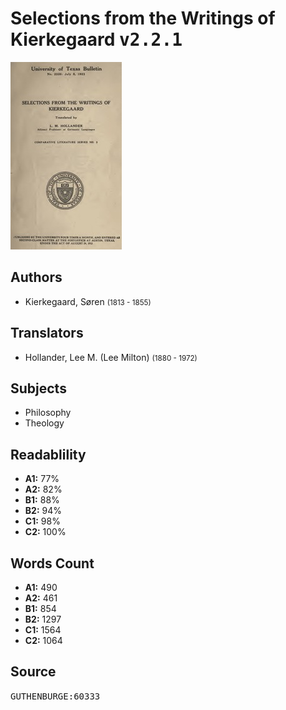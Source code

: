 # Selections from the Writings of Kierkegaard <kbd>v2.2.1</kbd>

![](./cover.medium.jpg "")

## Authors


 - Kierkegaard, Søren <small>(1813 - 1855)</small>

## Translators


 - Hollander, Lee M. (Lee Milton) <small>(1880 - 1972)</small>

## Subjects


 - Philosophy
 - Theology

## Readablility


 - **A1:** 77%
 - **A2:** 82%
 - **B1:** 88%
 - **B2:** 94%
 - **C1:** 98%
 - **C2:** 100%

## Words Count


 - **A1:** 490
 - **A2:** 461
 - **B1:** 854
 - **B2:** 1297
 - **C1:** 1564
 - **C2:** 1064

## Source


<kbd>GUTHENBURGE:60333</kbd>
